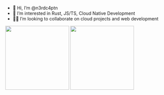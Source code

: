 - 👋 Hi, I’m @n3rdc4ptn
- 👀 I’m interested in Rust, JS/TS, Cloud Native Development
- 👯‍♀️ I’m looking to collaborate on cloud projects and web development
<!-- - 📫 You can reach me  @n3rdc4ptn and on LinkedIn -->

<span>
<img height=200 align="center" src="https://github-readme-stats.vercel.app/api?username=n3rdc4ptn&hide_rank=true" />
  </span>
  <span>
<img height=200 align="center" src="https://github-readme-stats.vercel.app/api/top-langs/?username=n3rdc4ptn&hide=scss,css,tex,shell,smarty&size_weight=0.5&count_weight=0.5&hide_progress=true&card_width=320" />
</span>

